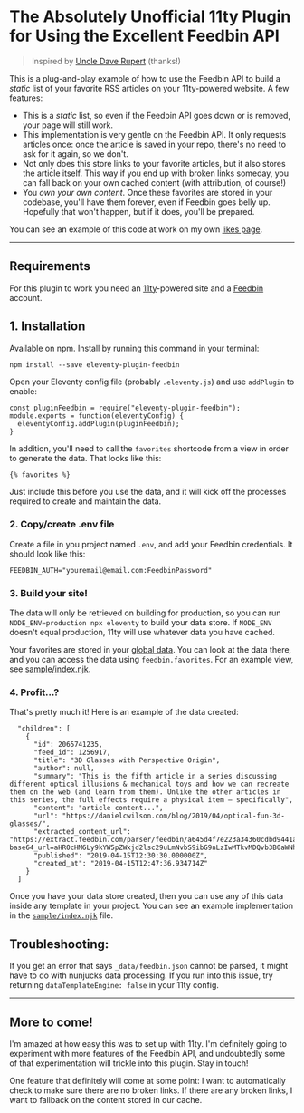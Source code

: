 # The Absolutely Unofficial 11ty Plugin for Using the Excellent Feedbin API

> Inspired by [Uncle Dave Rupert](https://twitter.com/davatron5000/status/1228497094308179968) (thanks!)

This is a plug-and-play example of how to use the Feedbin API to build a _static_ list of your favorite RSS articles on your 11ty-powered website. A few features:

* This is a _static_ list, so even if the Feedbin API goes down or is removed, your page will still work.
* This implementation is very gentle on the Feedbin API. It only requests articles once: once the article is saved in your repo, there's no need to ask for it again, so we don't.
* Not only does this store links to your favorite articles, but it also stores the article itself. This way if you end up with broken links someday, you can fall back on your own cached content (with attribution, of course!)
* You _own your own content_. Once these favorites are stored in your codebase, you'll have them forever, even if Feedbin goes belly up. Hopefully that won't happen, but if it does, you'll be prepared.

You can see an example of this code at work on my own [likes page](https://timothymiller.dev/likes/).

---

## Requirements

For this plugin to work you need an [11ty](https://www.11ty.dev/)-powered site and a [Feedbin](https://feedbin.com/) account.

## 1. Installation

Available on npm. Install by running this command in your terminal:

```
npm install --save eleventy-plugin-feedbin
```

Open your Eleventy config file (probably `.eleventy.js`) and use `addPlugin` to enable:

```
const pluginFeedbin = require("eleventy-plugin-feedbin");
module.exports = function(eleventyConfig) {
  eleventyConfig.addPlugin(pluginFeedbin);
}
```

In addition, you'll need to call the `favorites` shortcode from a view in order to generate the data. That looks like this:

```
{% favorites %}
```

Just include this before you use the data, and it will kick off the processes required to create and maintain the data.

### 2. Copy/create .env file

Create a file in you project named `.env`, and add your Feedbin credentials. It should look like this:

```
FEEDBIN_AUTH="youremail@email.com:FeedbinPassword"
```


### 3. Build your site!

The data will only be retrieved on building for production, so you can run `NODE_ENV=production npx eleventy` to build your data store. If `NODE_ENV` doesn't equal production, 11ty will use whatever data you have cached.

Your favorites are stored in your [global data](https://www.11ty.dev/docs/data-global/). You can look at the data there, and you can access the data using `feedbin.favorites`. For an example view, see [sample/index.njk](sample/index.njk).

### 4. Profit...?

That's pretty much it! Here is an example of the data created:

```
  "children": [
    {
      "id": 2065741235,
      "feed_id": 1256917,
      "title": "3D Glasses with Perspective Origin",
      "author": null,
      "summary": "This is the fifth article in a series discussing different optical illusions & mechanical toys and how we can recreate them on the web (and learn from them). Unlike the other articles in this series, the full effects require a physical item — specifically",
      "content": "article content...",
      "url": "https://danielcwilson.com/blog/2019/04/optical-fun-3d-glasses/",
      "extracted_content_url": "https://extract.feedbin.com/parser/feedbin/a645d4f7e223a34360cdbd9441ad69560625f0a5?base64_url=aHR0cHM6Ly9kYW5pZWxjd2lsc29uLmNvbS9ibG9nLzIwMTkvMDQvb3B0aWNhbC1mdW4tM2QtZ2xhc3Nlcy8=",
      "published": "2019-04-15T12:30:30.000000Z",
      "created_at": "2019-04-15T12:47:36.934714Z"
    }
  ]
```

Once you have your data store created, then you can use any of this data inside any template in your project. You can see an example implementation in the [`sample/index.njk`](sample/index.njk) file.

## Troubleshooting:

If you get an error that says `_data/feedbin.json` cannot be parsed, it might have to do with nunjucks data processing. If you run into this issue, try returning `dataTemplateEngine: false` in your 11ty config.

---

## More to come!

I'm amazed at how easy this was to set up with 11ty. I'm definitely going to experiment with more features of the Feedbin API, and undoubtedly some of that experimentation will trickle into this plugin. Stay in touch!

One feature that definitely will come at some point: I want to automatically check to make sure there are no broken links. If there are any broken links, I want to fallback on the content stored in our cache.